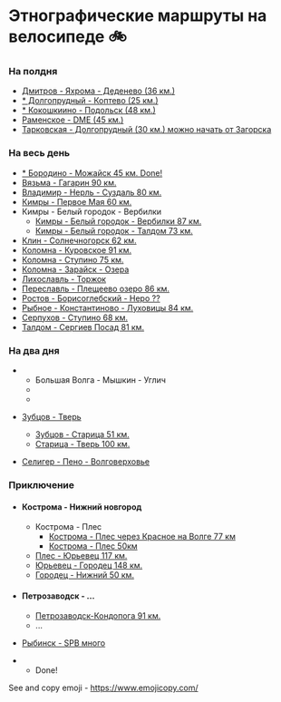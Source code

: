 # Этнографические маршруты на велосипеде 🚲

### На полдня
- [Дмитров - Яхрома - Деденево (36 км.)](https://www.strava.com/routes/15133399)
- [* Долгопрудный - Коптево (25 км.)](https://www.strava.com/routes/18523786)
- [* Кокошкиино - Подольск (48 км.)](https://www.strava.com/routes/16639737)
- [Раменское - DME (45 км.)](https://www.strava.com/routes/16639672) 
- [Тарковская - Долгопрудный (30 км.) можно начать от Загорска](https://www.strava.com/routes/18523928)


### На весь день

- [* Бородино - Можайск 45 км. Done!](https://www.strava.com/routes/15133081)
- [Вязьма - Гагарин 90 км. ](https://www.strava.com/routes/16767454)
- [Владимир - Нерль - Суздаль 80 км.](https://www.strava.com/routes/15129863)
- [Кимры - Первое Мая 60 км.](https://www.strava.com/routes/16638214)
- Кимры - Белый городок - Вербилки
  - [Кимры - Белый городок - Вербилки 87 км.](https://www.strava.com/routes/16638108) 
  - [Кимры - Белый городок - Талдом 73 км.](https://www.strava.com/routes/15132567)
- [Клин - Солнечногорск 62 км.](https://www.strava.com/routes/15129680)
- [Коломна - Куровское 91 км.](kolomna-kurovskoe.md)
- [Коломна - Ступино 75 км. ](kolomna-stupino.md)
- [Коломна - Зарайск - Озера](https://www.strava.com/routes/15132167)
- [Лихославль - Торжок](https://www.strava.com/routes/15130089)
- [Переславль - Плещеево озеро 86 км.](https://www.strava.com/routes/15129981)
- [Ростов - Борисоглебский - Неро ?? ](https://www.strava.com/routes/15129947)
- [Рыбное - Константиново - Луховицы 84 км.](https://www.strava.com/routes/15198844) 
- [Серпухов - Ступино 68 км. ](stupino-serpuhov.md)
- [Талдом - Сергиев Посад 81 км. ](https://www.strava.com/routes/16638140)



### На два дня
- * Большая Волга - Мышкин - Углич
  - [](-)
  - [](-)

- [Зубцов - Тверь ](tver-staritsa-zubtsov.md)
  - [Зубцов - Старица 51 км.](https://www.strava.com/routes/16625854)
  - [Старица - Тверь 100 км.]( - )

- [Селигер - Пено - Волговерховье](https://www.strava.com/routes/15130341)

### Приключение

- #### Кострома - Нижний новгород
  - Кострома - Плес
    - [Кострома - Плес через Красное на Волге 77 км](https://www.strava.com/routes/17328744)
    - [Кострома - Плес 50км](https://www.strava.com/routes/17328589)
  - [Плес - Юрьевец 117 км.](https://www.strava.com/routes/17329026)
  - [Юрьевец - Городец 148 км.](https://www.strava.com/routes/17329137)
  - [Городец - Нижний 50 км.](https://www.strava.com/routes/17329153) 


- #### Петрозаводск - ...
  - [Петрозаводск-Кондопога 91 км.](https://www.strava.com/routes/17409938)
  - ...
- [Рыбинск - SPB много]()

* - Done!

See and copy emoji - https://www.emojicopy.com/

